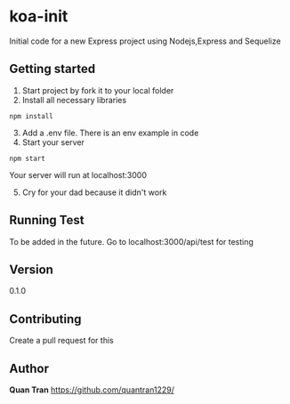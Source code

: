 # koa-init
Initial code for a new Express project using Nodejs,Express and Sequelize

## Getting started
1. Start project by fork it to your local folder
2. Install all necessary libraries
```
npm install
```
3. Add a .env file. There is an env example in code
4. Start your server
```
npm start
```
  Your server will run at localhost:3000

5. Cry for your dad because it didn't work

## Running Test
To be added in the future.
Go to localhost:3000/api/test for testing

## Version
0.1.0

## Contributing
Create a pull request for this

## Author
**Quan Tran**
https://github.com/quantran1229/
